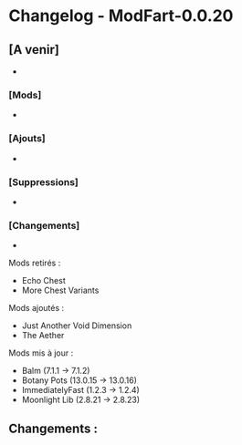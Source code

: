 # Changelog - ModFart-0.0.20

## [A venir]
- 

### [Mods]
- 

### [Ajouts]
- 

### [Suppressions]
- 

### [Changements]
- 

Mods retirés :
- Echo Chest
- More Chest Variants

Mods ajoutés :
- Just Another Void Dimension
- The Aether

Mods mis à jour :
- Balm (7.1.1 -> 7.1.2)
- Botany Pots (13.0.15 -> 13.0.16)
- ImmediatelyFast (1.2.3 -> 1.2.4)
- Moonlight Lib (2.8.21 -> 2.8.23)

Changements :
- 